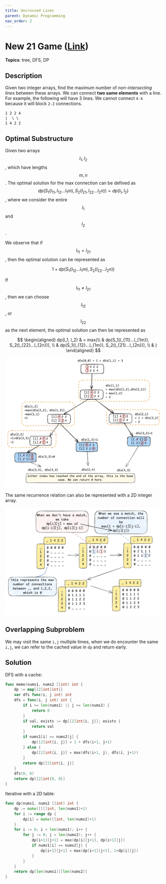 ```yaml
---
title: Uncrossed Lines
parent: Dynamic Programming
nav_order: 2
---
```

# New 21 Game ([Link](https://leetcode.com/problems/new-21-game/))
**Topics**: tree, DFS, DP
## Description
Given two integer arrays, find the maximum number of *non-intersecting lines* between these arrays. We can connect **two same elements** with a line. For example, the following will have 3 lines. We cannot connect `4-4` because it will block `2-2` connections.
```
1 2 2 4
|  \ \
1 4 2 2
```

## Optimal Substructure
Given two arrays $$l_1, l_2$$, which have lengths $$m,n$$. The optimal solution for the max connection can be defined as $$dp(S_1(l_11,l_12...l_1m), S_2(l_21,l_22...l_2n)) = dp(l_1,l_2)$$, where we consider the entire $$l_1$$ and $$l_2$$.

We observe that if $$l_{11} = l_{21}$$, then the optimal solution can be represented as

$$1 + dp(S_1(l_12...l_1m), S_2(l_22...l_2n))$$

If $$l_{11} \neq l_{21}$$, then we can choose $$l_{12}$$, or $$l_{22}$$ as the next element, the optimal solution can then be represented as

$$
\begin{aligned}
dp(l_1, l_2) & = max(\\
& dp(S_1(l_{11}...l_{1m}), S_2(l_{22}...l_{2n})), \\
& dp(S_1(l_{12}...l_{1m}), S_2(l_{21}...l_{2n})), \\
& )
\end{aligned}
$$

![](uncrossed_lines.png)

The same recurrence relation can also be represented with a 2D integer array.

![](uncrossed_lines_dp.png)

## Overlapping Subproblem
We may visit the same `i,j` multiple times, when we do encounter the same `i,j`, we can refer to the cached value in `dp` and return early.

## Solution
DFS with a cache:
```go
func memo(nums1, nums2 []int) int {
	dp := map[[2]int]int{}
	var dfs func(i, j int) int
	dfs = func(i, j int) int {
		if i >= len(nums1) || j >= len(nums2) {
			return 0
		}
		if val, exists := dp[[2]int{i, j}]; exists {
			return val
		}
		if nums1[i] == nums2[j] {
			dp[[2]int{i, j}] = 1 + dfs(i+1, j+1)
		} else {
			dp[[2]int{i, j}] = max(dfs(i+1, j), dfs(i, j+1))
		}
		return dp[[2]int{i, j}]
	}
	dfs(0, 0)
	return dp[[2]int{0, 0}]
}
```

Iterative with a 2D table:
```go
func dp(nums1, nums2 []int) int {
	dp := make([][]int, len(nums1)+1)
	for i := range dp {
		dp[i] = make([]int, len(nums2)+1)
	}
	for i := 0; i < len(nums1); i++ {
		for j := 0; j < len(nums2); j++ {
			dp[i+1][j+1] = max(dp[i][j+1], dp[i+1][j])
			if nums1[i] == nums2[j] {
				dp[i+1][j+1] = max(dp[i+1][j+1], 1+dp[i][j])
			}
		}
	}
	return dp[len(nums1)][len(nums2)]
}
```